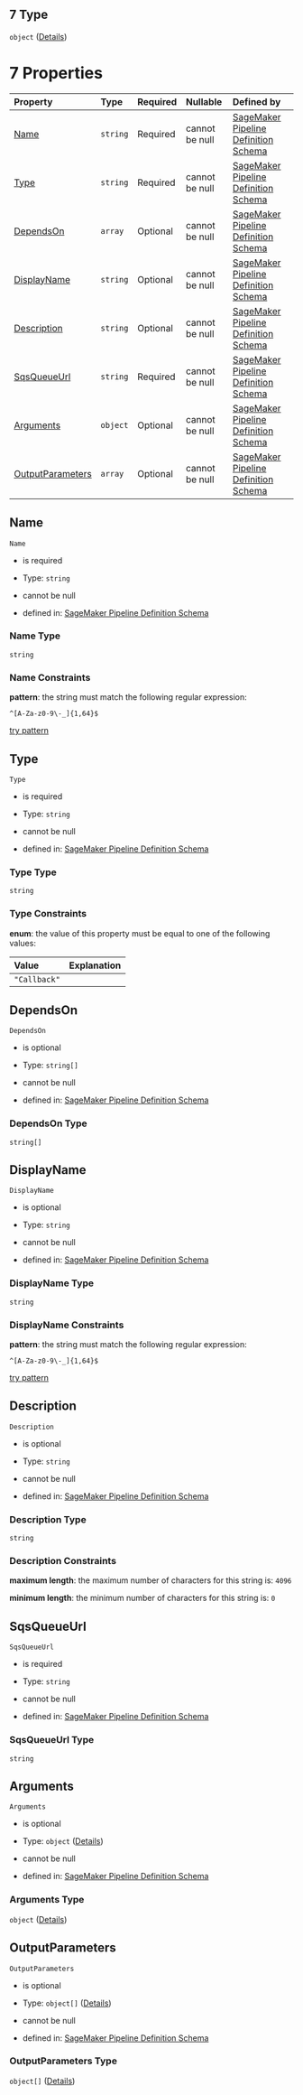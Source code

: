 ## 7 Type

`object` ([Details](pipeline-definition-definitions-callbackstep.md))

# 7 Properties

| Property                              | Type     | Required | Nullable       | Defined by                                                                                                                                                                                                                                                                    |
| :------------------------------------ | :------- | :------- | :------------- | :---------------------------------------------------------------------------------------------------------------------------------------------------------------------------------------------------------------------------------------------------------------------------- |
| [Name](#name)                         | `string` | Required | cannot be null | [SageMaker Pipeline Definition Schema](pipeline-definition-definitions-stepname.md "https://github.com/jerrypeng7773/sagemaker-model-building-pipeline-definition-JSON-schema/schema/#/definitions/CallbackStep/properties/Name")                                             |
| [Type](#type)                         | `string` | Required | cannot be null | [SageMaker Pipeline Definition Schema](pipeline-definition-definitions-callbackstep-properties-type.md "https://github.com/jerrypeng7773/sagemaker-model-building-pipeline-definition-JSON-schema/schema/#/definitions/CallbackStep/properties/Type")                         |
| [DependsOn](#dependson)               | `array`  | Optional | cannot be null | [SageMaker Pipeline Definition Schema](pipeline-definition-definitions-callbackstep-properties-dependson.md "https://github.com/jerrypeng7773/sagemaker-model-building-pipeline-definition-JSON-schema/schema/#/definitions/CallbackStep/properties/DependsOn")               |
| [DisplayName](#displayname)           | `string` | Optional | cannot be null | [SageMaker Pipeline Definition Schema](pipeline-definition-definitions-stepname.md "https://github.com/jerrypeng7773/sagemaker-model-building-pipeline-definition-JSON-schema/schema/#/definitions/CallbackStep/properties/DisplayName")                                      |
| [Description](#description)           | `string` | Optional | cannot be null | [SageMaker Pipeline Definition Schema](pipeline-definition-definitions-parameterdescription.md "https://github.com/jerrypeng7773/sagemaker-model-building-pipeline-definition-JSON-schema/schema/#/definitions/CallbackStep/properties/Description")                          |
| [SqsQueueUrl](#sqsqueueurl)           | `string` | Required | cannot be null | [SageMaker Pipeline Definition Schema](pipeline-definition-definitions-callbackstep-properties-sqsqueueurl.md "https://github.com/jerrypeng7773/sagemaker-model-building-pipeline-definition-JSON-schema/schema/#/definitions/CallbackStep/properties/SqsQueueUrl")           |
| [Arguments](#arguments)               | `object` | Optional | cannot be null | [SageMaker Pipeline Definition Schema](pipeline-definition-definitions-callbackstep-properties-arguments.md "https://github.com/jerrypeng7773/sagemaker-model-building-pipeline-definition-JSON-schema/schema/#/definitions/CallbackStep/properties/Arguments")               |
| [OutputParameters](#outputparameters) | `array`  | Optional | cannot be null | [SageMaker Pipeline Definition Schema](pipeline-definition-definitions-callbackstep-properties-outputparameters.md "https://github.com/jerrypeng7773/sagemaker-model-building-pipeline-definition-JSON-schema/schema/#/definitions/CallbackStep/properties/OutputParameters") |

## Name



`Name`

*   is required

*   Type: `string`

*   cannot be null

*   defined in: [SageMaker Pipeline Definition Schema](pipeline-definition-definitions-stepname.md "https://github.com/jerrypeng7773/sagemaker-model-building-pipeline-definition-JSON-schema/schema/#/definitions/CallbackStep/properties/Name")

### Name Type

`string`

### Name Constraints

**pattern**: the string must match the following regular expression:&#x20;

```regexp
^[A-Za-z0-9\-_]{1,64}$
```

[try pattern](https://regexr.com/?expression=%5E%5BA-Za-z0-9%5C-_%5D%7B1%2C64%7D%24 "try regular expression with regexr.com")

## Type



`Type`

*   is required

*   Type: `string`

*   cannot be null

*   defined in: [SageMaker Pipeline Definition Schema](pipeline-definition-definitions-callbackstep-properties-type.md "https://github.com/jerrypeng7773/sagemaker-model-building-pipeline-definition-JSON-schema/schema/#/definitions/CallbackStep/properties/Type")

### Type Type

`string`

### Type Constraints

**enum**: the value of this property must be equal to one of the following values:

| Value        | Explanation |
| :----------- | :---------- |
| `"Callback"` |             |

## DependsOn



`DependsOn`

*   is optional

*   Type: `string[]`

*   cannot be null

*   defined in: [SageMaker Pipeline Definition Schema](pipeline-definition-definitions-callbackstep-properties-dependson.md "https://github.com/jerrypeng7773/sagemaker-model-building-pipeline-definition-JSON-schema/schema/#/definitions/CallbackStep/properties/DependsOn")

### DependsOn Type

`string[]`

## DisplayName



`DisplayName`

*   is optional

*   Type: `string`

*   cannot be null

*   defined in: [SageMaker Pipeline Definition Schema](pipeline-definition-definitions-stepname.md "https://github.com/jerrypeng7773/sagemaker-model-building-pipeline-definition-JSON-schema/schema/#/definitions/CallbackStep/properties/DisplayName")

### DisplayName Type

`string`

### DisplayName Constraints

**pattern**: the string must match the following regular expression:&#x20;

```regexp
^[A-Za-z0-9\-_]{1,64}$
```

[try pattern](https://regexr.com/?expression=%5E%5BA-Za-z0-9%5C-_%5D%7B1%2C64%7D%24 "try regular expression with regexr.com")

## Description



`Description`

*   is optional

*   Type: `string`

*   cannot be null

*   defined in: [SageMaker Pipeline Definition Schema](pipeline-definition-definitions-parameterdescription.md "https://github.com/jerrypeng7773/sagemaker-model-building-pipeline-definition-JSON-schema/schema/#/definitions/CallbackStep/properties/Description")

### Description Type

`string`

### Description Constraints

**maximum length**: the maximum number of characters for this string is: `4096`

**minimum length**: the minimum number of characters for this string is: `0`

## SqsQueueUrl



`SqsQueueUrl`

*   is required

*   Type: `string`

*   cannot be null

*   defined in: [SageMaker Pipeline Definition Schema](pipeline-definition-definitions-callbackstep-properties-sqsqueueurl.md "https://github.com/jerrypeng7773/sagemaker-model-building-pipeline-definition-JSON-schema/schema/#/definitions/CallbackStep/properties/SqsQueueUrl")

### SqsQueueUrl Type

`string`

## Arguments



`Arguments`

*   is optional

*   Type: `object` ([Details](pipeline-definition-definitions-callbackstep-properties-arguments.md))

*   cannot be null

*   defined in: [SageMaker Pipeline Definition Schema](pipeline-definition-definitions-callbackstep-properties-arguments.md "https://github.com/jerrypeng7773/sagemaker-model-building-pipeline-definition-JSON-schema/schema/#/definitions/CallbackStep/properties/Arguments")

### Arguments Type

`object` ([Details](pipeline-definition-definitions-callbackstep-properties-arguments.md))

## OutputParameters



`OutputParameters`

*   is optional

*   Type: `object[]` ([Details](pipeline-definition-definitions-callbackstep-properties-outputparameters-items.md))

*   cannot be null

*   defined in: [SageMaker Pipeline Definition Schema](pipeline-definition-definitions-callbackstep-properties-outputparameters.md "https://github.com/jerrypeng7773/sagemaker-model-building-pipeline-definition-JSON-schema/schema/#/definitions/CallbackStep/properties/OutputParameters")

### OutputParameters Type

`object[]` ([Details](pipeline-definition-definitions-callbackstep-properties-outputparameters-items.md))
